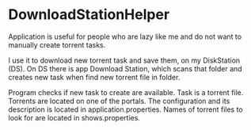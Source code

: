 # DownloadStationHelper

Application is useful for people who are lazy like me and do not want to manually create torrent tasks.

I use it to download new torrent task and save them, on my DiskStation (DS). On DS there is app Download Station, which scans 
that folder and creates new task when find new torrent file in folder.

Program checks if new task to create are available. Task is a torrent file. Torrents are located on one of the portals. 
The configuration and its description is located in application.properties. 
Names of torrent files to look for are located in shows.properties.
